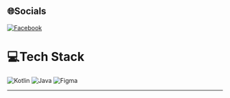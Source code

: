 
## 🌐Socials
[![Facebook](https://img.shields.io/badge/Facebook-%231877F2.svg?logo=Facebook&logoColor=white)](https://facebook.com/https://www.facebook.com/Thiep00/) 

# 💻Tech Stack
![Kotlin](https://img.shields.io/badge/Trello-%23026AA7.svg?style=flat&logo=kotlin) ![Java](https://img.shields.io/badge/java-%23ED8B00.svg?style=flat&logo=java)	![Figma](https://img.shields.io/badge/figma-%23F24E1E.svg?style=flat&logo=figma&logoColor=white) 

---
